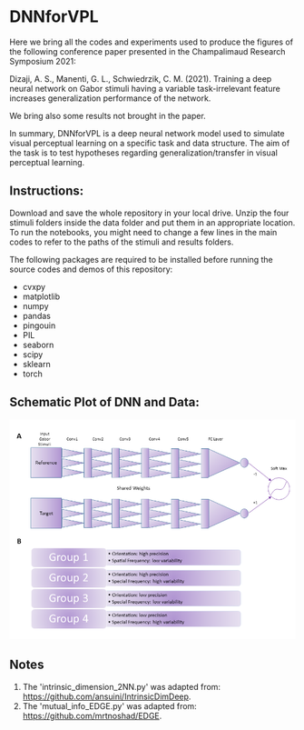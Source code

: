 # DNNforVPL

Here we bring all the codes and experiments used to produce the figures of the following conference paper presented in the Champalimaud Research Symposium 2021:

Dizaji, A. S., Manenti, G. L., Schwiedrzik, C. M. (2021). Training a deep neural network on Gabor stimuli having a variable task-irrelevant feature increases generalization performance of the network.

We bring also some results not brought in the paper.

In summary, DNNforVPL is a deep neural network model used to simulate visual perceptual learning on a specific task and data structure. The aim of the task is to test hypotheses regarding generalization/transfer in visual perceptual learning.

## Instructions:
Download and save the whole repository in your local drive. Unzip the four stimuli folders inside the data folder and put them in an appropriate location. To run the notebooks, you might need to change a few lines in the main codes to refer to the paths of the stimuli and results folders.

The following packages are required to be installed before running the source codes and demos of this repository:
- cvxpy
- matplotlib
- numpy
- pandas
- pingouin
- PIL 
- seaborn
- scipy 
- sklearn
- torch

## Schematic Plot of DNN and Data:
<p align="center">
  <img width="800" src="fig/Schematic_Plot_of_DNN_and_Data.png" />
</p>

## Notes
1. The 'intrinsic_dimension_2NN.py' was adapted from: https://github.com/ansuini/IntrinsicDimDeep.
2. The 'mutual_info_EDGE.py' was adapted from: https://github.com/mrtnoshad/EDGE.
